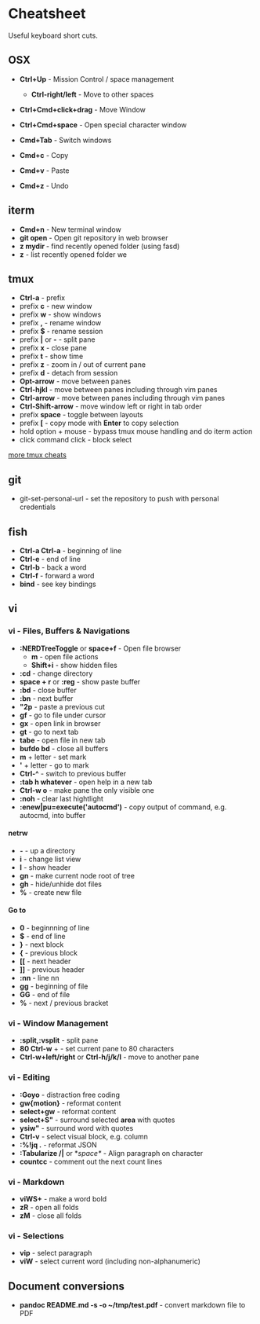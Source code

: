 # Cheatsheet

Useful keyboard short cuts.

## OSX

* **Ctrl+Up** - Mission Control / space management
  * **Ctrl-right/left** - Move to other spaces
* **Ctrl+Cmd+click+drag** - Move Window
* **Ctrl+Cmd+space** - Open special character window

* **Cmd+Tab** - Switch windows
* **Cmd+c** - Copy
* **Cmd+v** - Paste
* **Cmd+z** - Undo

## iterm

* **Cmd+n** - New terminal window
* **git open** - Open git repository in web browser
* **z mydir <tab>** - find recently opened folder (using fasd)
* **z** - list recently opened folder we

## tmux

* **Ctrl-a** - prefix
* prefix **c** - new window
* prefix **w** - show windows
* prefix **,** - rename window
* prefix **$** - rename session
* prefix **|** or **-** - split pane
* prefix **x** - close pane
* prefix **t** - show time
* prefix **z** - zoom in / out of current pane
* prefix **d** - detach from session
* **Opt-arrow** - move between panes
* **Ctrl-hjkl** - move between panes including through vim panes
* **Ctrl-arrow** - move between panes including through vim panes
* **Ctrl-Shift-arrow** - move window left or right in tab order
* prefix **space** - toggle between layouts
* prefix **[** - copy mode with **Enter** to copy selection
* hold option + mouse - bypass tmux mouse handling and do iterm action
* click command click - block select

[more tmux cheats](https://tmuxcheatsheet.com/)

## git

* git-set-personal-url - set the repository to push with personal credentials

## fish

* **Ctrl-a Ctrl-a** - beginning of line
* **Ctrl-e** - end of line
* **Ctrl-b** - back a word
* **Ctrl-f** - forward a word
* **bind** - see key bindings

## vi

### vi - Files, Buffers & Navigations

* **:NERDTreeToggle** or **space+f** - Open file browser
  * **m** - open file actions
  * **Shift+i** - show hidden files
* **:cd** - change directory
* **space + r** or **:reg** - show paste buffer
* **:bd** - close buffer
* **:bn** - next buffer
* **"2p** - paste a previous cut
* **gf** - go to file under cursor
* **gx** - open link in browser
* **gt** - go to next tab
* **tabe** - open file in new tab
* **bufdo bd** - close all buffers
* **m** + letter - set mark
* **'** + letter - go to mark
* **Ctrl-^** - switch to previous buffer
* **:tab h whatever** - open help in a new tab
* **Ctrl-w o** - make pane the only visible one
* **:noh** - clear last hightlight
* **:enew|pu=execute('autocmd')** - copy output of command, e.g. autocmd, into
    buffer

#### netrw

* **-** - up a directory
* **i** - change list view
* **I** - show header
* **gn** - make current node root of tree
* **gh** - hide/unhide dot files
* **%** - create new file

#### Go to

* **0** - beginnning of line
* **$** - end of line
* **}** - next block
* **{** - previous block
* **[[** - next header
* **]]** - previous header
* **:nn** - line nn
* **gg** - beginning of file
* **GG** - end of file
* **%** - next / previous bracket

### vi - Window Management

* **:split,:vsplit** - split pane
* **80 Ctrl-w** + - set current pane to 80 characters
* **Ctrl-w+left/right** or **Ctrl-h/j/k/l** - move to another pane

### vi - Editing

* **:Goyo** - distraction free coding
* **gw{motion}** - reformat content
* **select+gw** - reformat content
* **select+S"** - surround selected **area** with quotes
* **ysiw"** - surround word with quotes
* **Ctrl-v** - select visual block, e.g. column
* **:%!jq .** - reformat JSON
* **:Tabularize /|** or **space\** - Align paragraph on character
* **count<leader>cc** - comment out the next count lines

### vi - Markdown

* **viWS+** - make a word bold
* **zR** - open all folds
* **zM** - close all folds

### vi - Selections

* **vip** - select paragraph
* **viW** - select current word (including non-alphanumeric)

## Document conversions

* **pandoc README.md -s -o ~/tmp/test.pdf** - convert markdown file to PDF


